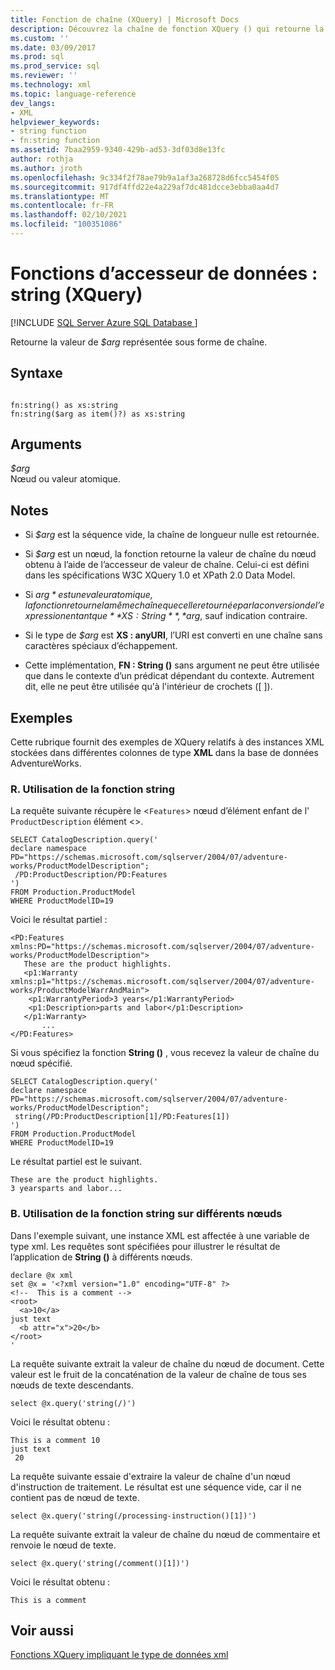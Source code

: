 ```yaml
---
title: Fonction de chaîne (XQuery) | Microsoft Docs
description: Découvrez la chaîne de fonction XQuery () qui retourne la valeur de son argument représenté sous la forme d’une chaîne.
ms.custom: ''
ms.date: 03/09/2017
ms.prod: sql
ms.prod_service: sql
ms.reviewer: ''
ms.technology: xml
ms.topic: language-reference
dev_langs:
- XML
helpviewer_keywords:
- string function
- fn:string function
ms.assetid: 7baa2959-9340-429b-ad53-3df03d8e13fc
author: rothja
ms.author: jroth
ms.openlocfilehash: 9c334f2f78ae79b9a1af3a268728d6fcc5454f05
ms.sourcegitcommit: 917df4ffd22e4a229af7dc481dcce3ebba0aa4d7
ms.translationtype: MT
ms.contentlocale: fr-FR
ms.lasthandoff: 02/10/2021
ms.locfileid: "100351086"
---
```

# <a name="data-accessor-functions---string-xquery"></a>Fonctions d’accesseur de données : string (XQuery)
[!INCLUDE [SQL Server Azure SQL Database ](../includes/applies-to-version/sqlserver.md)]

  Retourne la valeur de *$arg* représentée sous forme de chaîne.  
  
## <a name="syntax"></a>Syntaxe  
  
```  
  
fn:string() as xs:string  
fn:string($arg as item()?) as xs:string  
```  
  
## <a name="arguments"></a>Arguments  
 *$arg*  
 Nœud ou valeur atomique.  
  
## <a name="remarks"></a>Notes  
  
-   Si *$arg* est la séquence vide, la chaîne de longueur nulle est retournée.  
  
-   Si *$arg* est un nœud, la fonction retourne la valeur de chaîne du nœud obtenu à l’aide de l’accesseur de valeur de chaîne. Celui-ci est défini dans les spécifications W3C XQuery 1.0 et XPath 2.0 Data Model.  
  
-   Si *$arg* est une valeur atomique, la fonction retourne la même chaîne que celle retournée par la conversion de l’expression en tant que **XS : String**, *$arg*, sauf indication contraire.  
  
-   Si le type de *$arg* est **XS : anyURI**, l’URI est converti en une chaîne sans caractères spéciaux d’échappement.  
  
-   Cette implémentation, **FN : String ()** sans argument ne peut être utilisée que dans le contexte d’un prédicat dépendant du contexte. Autrement dit, elle ne peut être utilisée qu'à l'intérieur de crochets ([ ]).  
  
## <a name="examples"></a>Exemples  
 Cette rubrique fournit des exemples de XQuery relatifs à des instances XML stockées dans différentes colonnes de type **XML** dans la base de données AdventureWorks.  
  
### <a name="a-using-the-string-function"></a>R. Utilisation de la fonction string  
 La requête suivante récupère le <`Features`> nœud d’élément enfant de l' `ProductDescription` élément <>.  
  
```  
SELECT CatalogDescription.query('  
declare namespace PD="https://schemas.microsoft.com/sqlserver/2004/07/adventure-works/ProductModelDescription";  
 /PD:ProductDescription/PD:Features  
')  
FROM Production.ProductModel  
WHERE ProductModelID=19  
```  
  
 Voici le résultat partiel :  
  
```  
<PD:Features xmlns:PD="https://schemas.microsoft.com/sqlserver/2004/07/adventure-works/ProductModelDescription">  
   These are the product highlights.   
   <p1:Warranty xmlns:p1="https://schemas.microsoft.com/sqlserver/2004/07/adventure-works/ProductModelWarrAndMain">  
    <p1:WarrantyPeriod>3 years</p1:WarrantyPeriod>  
    <p1:Description>parts and labor</p1:Description>  
   </p1:Warranty>  
       ...  
</PD:Features>  
```  
  
 Si vous spécifiez la fonction **String ()** , vous recevez la valeur de chaîne du nœud spécifié.  
  
```  
SELECT CatalogDescription.query('  
declare namespace PD="https://schemas.microsoft.com/sqlserver/2004/07/adventure-works/ProductModelDescription";  
 string(/PD:ProductDescription[1]/PD:Features[1])  
')  
FROM Production.ProductModel  
WHERE ProductModelID=19  
```  
  
 Le résultat partiel est le suivant.  
  
```  
These are the product highlights.   
3 yearsparts and labor...    
```  
  
### <a name="b-using-the-string-function-on-various-nodes"></a>B. Utilisation de la fonction string sur différents nœuds  
 Dans l'exemple suivant, une instance XML est affectée à une variable de type xml. Les requêtes sont spécifiées pour illustrer le résultat de l’application de **String ()** à différents nœuds.  
  
```  
declare @x xml  
set @x = '<?xml version="1.0" encoding="UTF-8" ?>  
<!--  This is a comment -->  
<root>  
  <a>10</a>  
just text  
  <b attr="x">20</b>  
</root>  
'  
```  
  
 La requête suivante extrait la valeur de chaîne du nœud de document. Cette valeur est le fruit de la concaténation de la valeur de chaîne de tous ses nœuds de texte descendants.  
  
```  
select @x.query('string(/)')  
```  
  
 Voici le résultat obtenu :  
  
```  
This is a comment 10  
just text  
 20  
```  
  
 La requête suivante essaie d'extraire la valeur de chaîne d'un nœud d'instruction de traitement. Le résultat est une séquence vide, car il ne contient pas de nœud de texte.  
  
```  
select @x.query('string(/processing-instruction()[1])')  
```  
  
 La requête suivante extrait la valeur de chaîne du nœud de commentaire et renvoie le nœud de texte.  
  
```  
select @x.query('string(/comment()[1])')  
```  
  
 Voici le résultat obtenu :  
  
```  
This is a comment   
```  
  
## <a name="see-also"></a>Voir aussi  
 [Fonctions XQuery impliquant le type de données xml](../xquery/xquery-functions-against-the-xml-data-type.md)  
  
  

